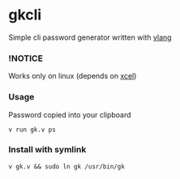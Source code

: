 # gkcli
Simple cli password generator written with [vlang](https://github.com/vlang/v)

### !NOTICE
Works only on linux (depends on [xcel](https://github.com/kfish/xsel))

### Usage
Password copied into your clipboard

    v run gk.v ps

### Install with symlink

    v gk.v && sudo ln gk /usr/bin/gk